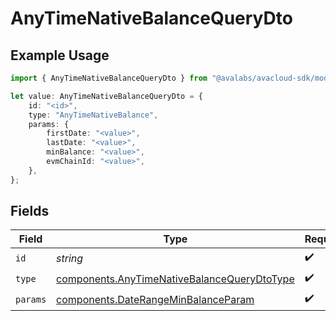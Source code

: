 # AnyTimeNativeBalanceQueryDto

## Example Usage

```typescript
import { AnyTimeNativeBalanceQueryDto } from "@avalabs/avacloud-sdk/models/components";

let value: AnyTimeNativeBalanceQueryDto = {
    id: "<id>",
    type: "AnyTimeNativeBalance",
    params: {
        firstDate: "<value>",
        lastDate: "<value>",
        minBalance: "<value>",
        evmChainId: "<value>",
    },
};
```

## Fields

| Field                                                                                                      | Type                                                                                                       | Required                                                                                                   | Description                                                                                                |
| ---------------------------------------------------------------------------------------------------------- | ---------------------------------------------------------------------------------------------------------- | ---------------------------------------------------------------------------------------------------------- | ---------------------------------------------------------------------------------------------------------- |
| `id`                                                                                                       | *string*                                                                                                   | :heavy_check_mark:                                                                                         | N/A                                                                                                        |
| `type`                                                                                                     | [components.AnyTimeNativeBalanceQueryDtoType](../../models/components/anytimenativebalancequerydtotype.md) | :heavy_check_mark:                                                                                         | N/A                                                                                                        |
| `params`                                                                                                   | [components.DateRangeMinBalanceParam](../../models/components/daterangeminbalanceparam.md)                 | :heavy_check_mark:                                                                                         | N/A                                                                                                        |